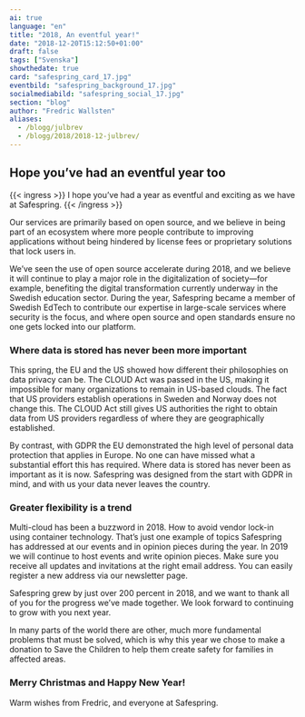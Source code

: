 ```yaml
---
ai: true
language: "en"
title: "2018, An eventful year!"
date: "2018-12-20T15:12:50+01:00"
draft: false
tags: ["Svenska"]
showthedate: true
card: "safespring_card_17.jpg"
eventbild: "safespring_background_17.jpg"
socialmediabild: "safespring_social_17.jpg"
section: "blog"
author: "Fredric Wallsten"
aliases:
  - /blogg/julbrev
  - /blogg/2018/2018-12-julbrev/
---
```

## Hope you’ve had an eventful year too

{{< ingress >}}
I hope you’ve had a year as eventful and exciting as we have at Safespring.
{{< /ingress >}}

Our services are primarily based on open source, and we believe in being part of an ecosystem where more people contribute to improving applications without being hindered by license fees or proprietary solutions that lock users in.

We’ve seen the use of open source accelerate during 2018, and we believe it will continue to play a major role in the digitalization of society—for example, benefiting the digital transformation currently underway in the Swedish education sector. During the year, Safespring became a member of Swedish EdTech to contribute our expertise in large-scale services where security is the focus, and where open source and open standards ensure no one gets locked into our platform.

### Where data is stored has never been more important

This spring, the EU and the US showed how different their philosophies on data privacy can be. The CLOUD Act was passed in the US, making it impossible for many organizations to remain in US-based clouds. The fact that US providers establish operations in Sweden and Norway does not change this. The CLOUD Act still gives US authorities the right to obtain data from US providers regardless of where they are geographically established.

By contrast, with GDPR the EU demonstrated the high level of personal data protection that applies in Europe. No one can have missed what a substantial effort this has required. Where data is stored has never been as important as it is now. Safespring was designed from the start with GDPR in mind, and with us your data never leaves the country.

### Greater flexibility is a trend

Multi-cloud has been a buzzword in 2018. How to avoid vendor lock-in using container technology. That’s just one example of topics Safespring has addressed at our events and in opinion pieces during the year. In 2019 we will continue to host events and write opinion pieces. Make sure you receive all updates and invitations at the right email address. You can easily register a new address via our newsletter page.

Safespring grew by just over 200 percent in 2018, and we want to thank all of you for the progress we’ve made together. We look forward to continuing to grow with you next year.

In many parts of the world there are other, much more fundamental problems that must be solved, which is why this year we chose to make a donation to Save the Children to help them create safety for families in affected areas.

### Merry Christmas and Happy New Year!

Warm wishes from Fredric, and everyone at Safespring.